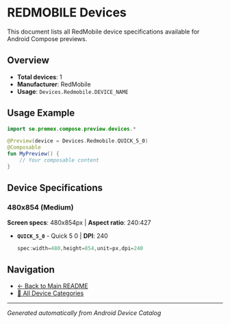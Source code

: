 # REDMOBILE Devices

This document lists all RedMobile device specifications available for Android Compose previews.

## Overview

- **Total devices**: 1
- **Manufacturer**: RedMobile
- **Usage**: `Devices.Redmobile.DEVICE_NAME`

## Usage Example

```kotlin
import se.premex.compose.preview.devices.*

@Preview(device = Devices.Redmobile.QUICK_5_0)
@Composable
fun MyPreview() {
    // Your composable content
}
```

## Device Specifications

### 480x854 (Medium)

**Screen specs**: 480x854px | **Aspect ratio**: 240:427

- **`QUICK_5_0`** - Quick 5 0 | **DPI**: 240
  ```kotlin
  spec:width=480,height=854,unit=px,dpi=240
  ```

## Navigation

- [← Back to Main README](../../README.md)
- [📱 All Device Categories](../README.md)

---
*Generated automatically from Android Device Catalog*
